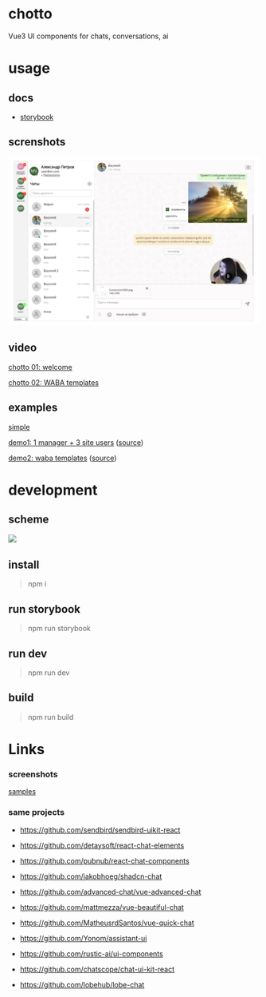 # chotto

Vue3 UI components for chats, conversations, ai

# usage

## docs

- [storybook](https://mobilon-dev.github.io/chotto/)

## screnshots

![](images/screenshot7.png)


## video

[chotto 01: welcome](https://youtu.be/LbtXeR_P9fs)

[chotto 02: WABA templates](https://youtu.be/bwhcn6KAn28)


## examples

[simple](https://github.com/antirek/chotto-sample)

[demo1: 1 manager + 3 site users](https://determaer.github.io/chat-demo/) ([source](https://github.com/determaer/chat-demo))

[demo2: waba templates](https://determaer.github.io/waba-chat-demo/) ([source](https://github.com/determaer/waba-chat-demo))


# development

## scheme

![](images/scheme.png)

## install

> npm i

## run storybook

> npm run storybook

## run dev

> npm run dev

## build

> npm run build



# Links

### screenshots

[samples](/samples)

### same projects

- https://github.com/sendbird/sendbird-uikit-react

- https://github.com/detaysoft/react-chat-elements

- https://github.com/pubnub/react-chat-components

- https://github.com/jakobhoeg/shadcn-chat

- https://github.com/advanced-chat/vue-advanced-chat

- https://github.com/mattmezza/vue-beautiful-chat

- https://github.com/MatheusrdSantos/vue-quick-chat

- https://github.com/Yonom/assistant-ui

- https://github.com/rustic-ai/ui-components

- https://github.com/chatscope/chat-ui-kit-react

- https://github.com/lobehub/lobe-chat


